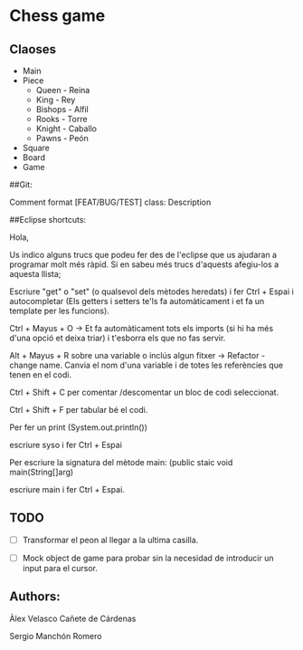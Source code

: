 # Chess game

## Claoses

- Main
- Piece
  - Queen - Reina
  - King - Rey
  - Bishops - Alfil
  - Rooks - Torre
  - Knight - Caballo
  - Pawns - Peón
- Square
- Board
- Game

##Git:

Comment format
[FEAT/BUG/TEST] class: Description


##Eclipse shortcuts:
	
Hola,

Us indico alguns trucs que podeu fer des de l'eclipse que us ajudaran a programar molt més ràpid. Si en sabeu més trucs d'aquests afegiu-los a aquesta llista;

Escriure "get" o "set" (o qualsevol dels mètodes heredats) i fer Ctrl + Espai i autocompletar (Els getters i setters te'ls fa automàticament i et fa un template per les funcions).



Ctrl + Mayus + O -> Et fa automàticament tots els imports (si hi ha més d'una opció et deixa triar) i t'esborra els que no fas servir.



Alt + Mayus + R sobre una variable o inclús algun fitxer -> Refactor - change name. Canvia el nom d'una variable i de totes les referències que tenen en el codi.



Ctrl + Shift + C per comentar /descomentar  un bloc de codi seleccionat.



Ctrl + Shift + F per tabular bé el codi.



Per fer un print (System.out.println())

escriure syso i fer Ctrl + Espai



Per escriure la signatura del mètode main: (public staic void main(String[]arg)

escriure main i fer Ctrl + Espai.

## TODO
- [ ] Transformar el peon al llegar a la ultima casilla. 
- [ ] Mock object de game para probar sin la necesidad de introducir un input para el cursor. 


## Authors:

Àlex Velasco Cañete de Cárdenas

Sergio Manchón Romero
